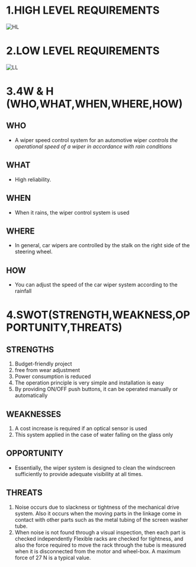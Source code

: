 # 1.HIGH LEVEL REQUIREMENTS
  ![HL](https://user-images.githubusercontent.com/101395036/167819352-965361fd-4991-45bc-af88-d1e0cf2ea053.png)
# 2.LOW LEVEL REQUIREMENTS
  ![LL](https://user-images.githubusercontent.com/101395036/167819390-0b3a1a85-3e53-4b20-9b48-1219d8665057.png)
# 3.4W & H (WHO,WHAT,WHEN,WHERE,HOW)
 
 ## WHO
   * A wiper speed control system for an automotive wiper *controls the operational speed of a wiper in accordance with rain conditions*
 ## WHAT
   * High reliability.
 ## WHEN
   * When it rains, the wiper control system is used
 ## WHERE
   * In general, car wipers are controlled by the stalk on the right side of the steering wheel.
 ## HOW
   * You can adjust the speed of the car wiper system according to the rainfall
# 4.SWOT(STRENGTH,WEAKNESS,OPPORTUNITY,THREATS)

 ## STRENGTHS
   1. Budget-friendly project
   2. free from wear adjustment
   3. Power consumption is reduced
   4. The operation principle is very simple and installation is easy
   5. By providing ON/OFF push buttons, it can be operated manually or automatically
 ## WEAKNESSES
   1. A cost increase is required if an optical sensor is used
   2. This system applied in the case of water falling on the glass only
 ## OPPORTUNITY
  * Essentially, the wiper system is designed to clean the windscreen sufficiently to provide adequate visibility at all times.
 ## THREATS
   1. Noise occurs due to slackness or tightness of the mechanical drive system. Also it occurs when the moving parts in the linkage come in contact with other parts         such as the metal tubing of the screen washer tube.
   2. When noise is not found through a visual inspection, then each part is checked independently Flexible racks are checked for tightness, and also the force               required to move the rack through the tube is measured when it is disconnected from the motor and wheel-box. A maximum force of 27 N is a typical value.
 
 
 
